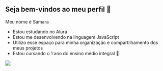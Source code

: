 ## Seja bem-vindos ao meu perfil 🩷
 
Meu nome é Samara
- Estou estudando no Alura
- Estou me desenvolvendo na linguagem JavaScript
- Utilizo esse espaço para minha organização e compartilhamento dos meus projetos
- Estou cursando o 1 ano do ensino médio integral 🏫


![](https://media1.tenor.com/m/4ypda0Yf3pIAAAAC/mc-hariel-hariel.gif)
